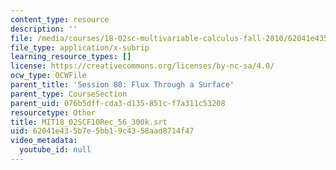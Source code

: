 ```yaml
---
content_type: resource
description: ''
file: /media/courses/18-02sc-multivariable-calculus-fall-2010/62041e435b7e5bb19c4358aad8714f47_MIT18_02SCF10Rec_56_300k.vtt
file_type: application/x-subrip
learning_resource_types: []
license: https://creativecommons.org/licenses/by-nc-sa/4.0/
ocw_type: OCWFile
parent_title: 'Session 80: Flux Through a Surface'
parent_type: CourseSection
parent_uid: 076b5dff-cda3-d135-851c-f7a311c53208
resourcetype: Other
title: MIT18_02SCF10Rec_56_300k.srt
uid: 62041e43-5b7e-5bb1-9c43-58aad8714f47
video_metadata:
  youtube_id: null
---
```

